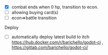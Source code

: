 
- [x] combat ends when 0 hp, transition to econ.
- [ ] allowing buying card(s)
- [ ] econ=>battle transition

Deploy

- [ ] automatically deploy latest build to itch  https://hub.docker.com/r/barichello/godot-ci , https://gitlab.com/barichello/godot-ci/

